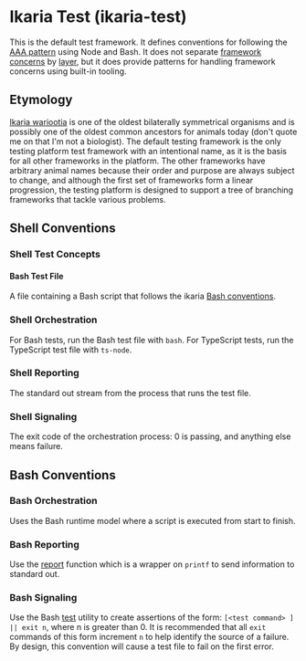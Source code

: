 # Ikaria Test (ikaria-test)

This is the default test framework. It defines conventions for following the [AAA pattern](../../docs/aaaPattern.md)
using Node and Bash. It does not separate [framework concerns](../../docs/frameworkConcerns.md) by [layer](../../docs/terminology.md#layers),
but it does provide patterns for handling framework concerns using built-in tooling.

## Etymology

[Ikaria wariootia](https://en.wikipedia.org/wiki/Ikaria_wariootia) is one of the oldest bilaterally symmetrical
organisms and is possibly one of the oldest common ancestors for animals today (don't quote me on that I'm not a
biologist). The default testing framework is the only testing platform test framework with an intentional name, as it is
the basis for all other frameworks in the platform. The other frameworks have arbitrary animal names because their order
and purpose are always subject to change, and although the first set of frameworks form a linear progression, the testing
platform is designed to support a tree of branching frameworks that tackle various problems.

## Shell Conventions

### Shell Test Concepts

#### Bash Test File

A file containing a Bash script that follows the ikaria [Bash conventions](#bash-conventions).

### Shell Orchestration

For Bash tests, run the Bash test file with `bash`. For TypeScript tests, run the TypeScript test file with `ts-node`.

### Shell Reporting

The standard out stream from the process that runs the test file.

### Shell Signaling

The exit code of the orchestration process: 0 is passing, and anything else means failure.

## Bash Conventions

### Bash Orchestration

Uses the Bash runtime model where a script is executed from start to finish.

### Bash Reporting

Use the [report](./bash/report.sh) function which is a wrapper on `printf` to send information to standard out.

### Bash Signaling

Use the Bash [test](https://linuxcommand.org/lc3_man_pages/testh.html) utility to create assertions of the form:
`[<test command> ] || exit n`, where n is greater than 0. It is recommended that all `exit` commands of this form
increment `n` to help identify the source of a failure. By design, this convention will cause a test file to fail on the
first error.
